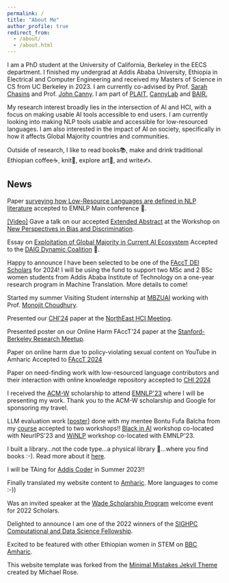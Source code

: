 ```yaml
---
permalink: /
title: "About Me"
author_profile: true
redirect_from: 
  - /about/
  - /about.html
---
```

I am a PhD student at the University of California, Berkeley in the EECS department. I finished my undergrad at Addis Ababa University, Ethiopia in Electrical and Computer Engineering and received my Masters of Science in CS from UC Berkeley in 2023. I am currently co-advised by Prof. [Sarah Chasins](https://schasins.com/) and Prof. [John Canny](https://www2.eecs.berkeley.edu/Faculty/Homepages/canny.html). I am part of [PLAIT](https://plait-lab.org/), [CannyLab](https://cannylab.github.io/) and [BAIR.](https://bair.berkeley.edu/index.html#header)
 
My research interest broadly lies in the intersection of AI and HCI, with a focus on making usable AI tools accessible to end users. I am currently looking into making NLP tools usable and accessible for low-resourced languages. I am also interested in the impact of AI on society, specifically in how it affects Global Majority countries and communities. 

Outside of research, I like to read books📚, make and drink traditional Ethiopian coffee☕, knit🧣,  explore art🎨, and write✍️.  

## News
Paper [surveying how Low-Resource Languages are defined in NLP literature](https://hhnigatu.github.io//publication/2024-zenos-emnlp) accepted to EMNLP Main conference 🎊.

[\[Video\]](https://drive.google.com/file/d/1Kvvqyz_tztoh5BtBiC238BWCa4T-4Ap7/view?usp=sharing) Gave a talk on our accepted [Extended Abstract](https://drive.google.com/file/d/1xzalP_dYI7sEFdQFFde3xKriDvAVf5VT/view) at the Workshop on [New Perspectives in Bias and Discrimination](https://wai-amsterdam.github.io/).

Essay on [Exploitation of Global Majority in Current AI Ecosystem](https://hhnigatu.github.io//publication/2024-exploitation-daig) Accepted to the [DAIG Dynamic Coalition](https://intgovforum.org/en/content/igf-2024-dc-daig-data-and-ai-governance-from-the-global-majority) 🎊.

Happy to announce I have been selected to be one of the [FAccT DEI Scholars](https://facctconference.org/2024/deischolars) for 2024! I will be using the fund to support two MSc and 2 BSc women students from Addis Ababa Institute of Technology on a one-year research program in Machine Translation. More details to come!

Started my summer Visiting Student internship at [MBZUAI](https://mbzuai.ac.ae/) working with Prof. [Monojit Choudhury](https://mbzuai.ac.ae/study/faculty/monojit-choudhury/). 

Presented our [CHI'24](https://drive.google.com/file/d/199eBrBhlRQa18_wUURDQ4dyaHkolOqH5/view?usp=sharing) paper at the [NorthEast HCI Meeting](https://northeasthcimeeting.com/).

Presented poster on our Online Harm FAccT'24 paper at the [Stanford-Berkeley Research Meetup](https://stanfordberkeleyresearchmeetup.wordpress.com/agenda/).

Paper on online harm due to policy-violating sexual content on YouTube in Amharic Accepted to [FAccT 2024](https://facctconference.org/2024/)

Paper on need-finding work with low-resourced language contributors and their interaction with online knowledge repository accepted to [CHI 2024](https://chi2024.acm.org/)

I received the [ACM-W](https://women.acm.org/scholars/acm-w-scholars/) scholarship to attend [EMNLP'23](https://2023.emnlp.org/) where I will be presenting my work. Thank you to the ACM-W scholarship and Google for sponsoring my travel.

LLM evaluation work [\[poster\]](https://drive.google.com/file/d/1G_OOeg_8qS8e2Q8rItOnULCxVb0Uq6FT/view?usp=sharing) done with my mentee Bontu Fufa Balcha from my [course](https://hhnigatu.github.io/hclernlp) accepted to two workshops!! 
 [Black in AI](https://blackinai.github.io/#/workshop/bai2023-accepted-papers) workshop co-located with NeurIPS'23 and [WiNLP](https://www.winlp.org/winlp-2023-workshop/accepted-papers/) workshop co-located with EMNLP'23.

I built a library...not the code type...a physical library 🏫...where you find books :-). Read more about it [here](https://hhnigatu.github.io/zeyneb_library).

I will be TAing for [Addis Coder](https://www.addiscoder.com/) in Summer 2023!!

Finally translated my website content to [Amharic](https://hhnigatu.github.io/amharic). More languages to come :-))

Was an invited speaker at the [Wade Scholarship Program](https://wadescholarship.org/) welcome event for 2022 Scholars. 

Delighted to announce I am one of the 2022 winners of the [SIGHPC Computational and Data Science Fellowship](https://www.sighpc.org/for-your-career/fellowships/2022-fellowship-winners). 

Excited to be featured with other Ethiopian women in STEM on [BBC Amharic](https://www.bbc.com/amharic/articles/c0wzew2yx90o). 

This website template was forked from the [Minimal Mistakes Jekyll Theme](https://mmistakes.github.io/minimal-mistakes/) created by Michael Rose.


